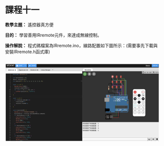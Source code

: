 # 課程十一

**教學主題：** 遙控器真方便
	
**目的：** 學習善用IRremote元件，來達成無線控制。

**操作解說：** 程式碼檔案為IRremote.ino，線路配置如下圖所示：(需要事先下載與安裝IRremote.h函式庫)

<br>
<div align="center">
	<img src="./Wokwi截圖.png" alt="Editor" width="500">
</div>
<br>
